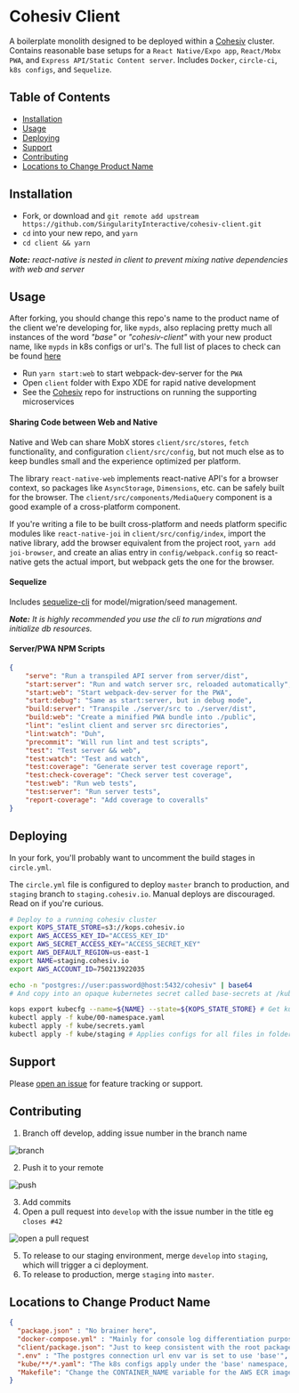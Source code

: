 # Cohesiv Client

A boilerplate monolith designed to be deployed within a [Cohesiv](https://github.com/SingularityInteractive/cohesiv) cluster. Contains reasonable base setups for a `React Native/Expo app`, `React/Mobx PWA`, and `Express API/Static Content server`. Includes `Docker`, `circle-ci`, `k8s configs`, and `Sequelize`.

## Table of Contents

- [Installation](#installation)
- [Usage](#usage)
- [Deploying](#deploying)
- [Support](#support)
- [Contributing](#contributing)
- [Locations to Change Product Name](#locations-to-change-product-name)

## Installation

- Fork, or download and `git remote add upstream https://github.com/SingularityInteractive/cohesiv-client.git`
- `cd` into your new repo, and `yarn`
- `cd client && yarn`

*__Note:__ react-native is nested in client to prevent mixing native dependencies with web and server*


## Usage

After forking, you should change this repo's name to the product name of the client we're developing for, like `mypds`, also replacing pretty much all instances of the word _"base"_ or _"cohesiv-client"_ with your new product name, like `mypds` in k8s configs or url's. The full list of places to check can be found [here](#locations-to-change-product-name)

- Run `yarn start:web` to start webpack-dev-server for the `PWA`
- Open `client` folder with Expo XDE for rapid native development
- See the [Cohesiv](https://github.com/SingularityInteractive/cohesiv) repo for instructions on running the supporting microservices

#### Sharing Code between Web and Native

Native and Web can share MobX stores `client/src/stores`, `fetch` functionality, and configuration `client/src/config`, but not much else as to keep bundles small and the experience optimized per platform.

The library `react-native-web` implements react-native API's for a browser context, so packages like `AsyncStorage`, `Dimensions`, etc. can be safely built for the browser. The `client/src/components/MediaQuery` component is a good example of a cross-platform component.

If you're writing a file to be built cross-platform and needs platform specific modules like `react-native-joi` in `client/src/config/index`, import the native library, add the browser equivalent from the project root, `yarn add joi-browser`, and create an alias entry in `config/webpack.config` so react-native gets the actual import, but webpack gets the one for the browser.

#### Sequelize

Includes [sequelize-cli](https://github.com/sequelize/cli) for model/migration/seed management.

*__Note:__ It is highly recommended you use the cli to run migrations and initialize db resources.*

#### Server/PWA NPM Scripts

```json
{
    "serve": "Run a transpiled API server from server/dist",
    "start:server": "Run and watch server src, reloaded automatically",
    "start:web": "Start webpack-dev-server for the PWA",
    "start:debug": "Same as start:server, but in debug mode",
    "build:server": "Transpile ./server/src to ./server/dist",
    "build:web": "Create a minified PWA bundle into ./public",
    "lint": "eslint client and server src directories",
    "lint:watch": "Duh",
    "precommit": "Will run lint and test scripts",
    "test": "Test server && web",
    "test:watch": "Test and watch",
    "test:coverage": "Generate server test coverage report",
    "test:check-coverage": "Check server test coverage",
    "test:web": "Run web tests",
    "test:server": "Run server tests",
    "report-coverage": "Add coverage to coveralls"
}
```

## Deploying

In your fork, you'll probably want to uncomment the build stages in `circle.yml`.

The `circle.yml` file is configured to deploy `master` branch to production, and `staging` branch to `staging.cohesiv.io`. Manual deploys are discouraged. Read on if you're curious.

```bash
# Deploy to a running cohesiv cluster
export KOPS_STATE_STORE=s3://kops.cohesiv.io
export AWS_ACCESS_KEY_ID="ACCESS_KEY_ID"
export AWS_SECRET_ACCESS_KEY="ACCESS_SECRET_KEY"
export AWS_DEFAULT_REGION=us-east-1
export NAME=staging.cohesiv.io
export AWS_ACCOUNT_ID=750213922035

echo -n "postgres://user:password@host:5432/cohesiv" | base64 
# And copy into an opaque kubernetes secret called base-secrets at /kube/secrets

kops export kubecfg --name=${NAME} --state=${KOPS_STATE_STORE} # Get kubernetes context for applying config
kubectl apply -f kube/00-namespace.yaml
kubectl apply -f kube/secrets.yaml
kubectl apply -f kube/staging # Applies configs for all files in folder
```

## Support

Please [open an issue](https://github.com/SingularityInteractive/base/issues/new) for feature tracking or support.

## Contributing

 1. Branch off develop, adding issue number in the branch name

 ![branch](https://s3.amazonaws.com/uploads.intercomcdn.com/i/o/14743103/6b8e946debf9f16748e76893/git-checkout-1.png)

 2. Push it to your remote

  ![push](https://s3.amazonaws.com/uploads.intercomcdn.com/i/o/14743104/7b7e5017ae107b9a2da384d5/git-push-1.png)

 3. Add commits
 4. Open a pull request into `develop` with the issue number in the title eg `closes #42`

  ![open a pull request](https://s3.amazonaws.com/uploads.intercomcdn.com/i/o/14743110/69258075509958bac8288799/merge-pr.png)
 
  5. To release to our staging environment, merge `develop` into `staging`, which will trigger a ci deployment.
  6. To release to production, merge `staging` into `master`. 

  ## Locations to Change Product Name

  ```json
{
    "package.json" : "No brainer here",
    "docker-compose.yml" : "Mainly for console log differentiation purposes here",
    "client/package.json": "Just to keep consistent with the root package.json",
    ".env" : "The postgres connection url env var is set to use 'base'",
    "kube/**/*.yaml": "The k8s configs apply under the 'base' namespace, so all references should be changed.",
    "Makefile": "Change the CONTAINER_NAME variable for the AWS ECR image, and PUBLIC_URL so that it accurately reflects the host"
}
```